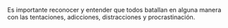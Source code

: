 Es importante reconocer y entender que todos batallan en alguna manera con las tentaciones, adicciones, distracciones y procrastinación. 